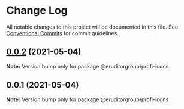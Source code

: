 # Change Log

All notable changes to this project will be documented in this file.
See [Conventional Commits](https://conventionalcommits.org) for commit guidelines.

## [0.0.2](https://github.com/eruditorgroup/profi-design-system/compare/@eruditorgroup/profi-icons@0.0.1...@eruditorgroup/profi-icons@0.0.2) (2021-05-04)

**Note:** Version bump only for package @eruditorgroup/profi-icons





## 0.0.1 (2021-05-04)

**Note:** Version bump only for package @eruditorgroup/profi-icons
